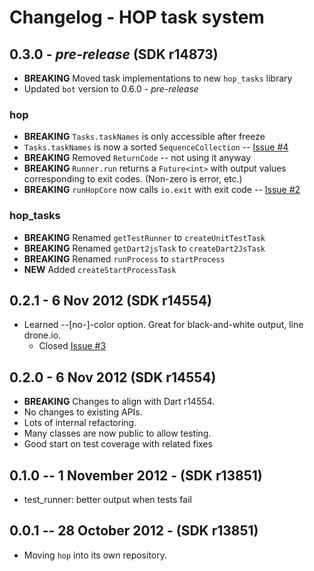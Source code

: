 # Changelog - HOP task system

## 0.3.0 - *pre-release* (SDK r14873)

* __BREAKING__ Moved task implementations to new `hop_tasks` library
* Updated `bot` version to 0.6.0 - *pre-release*

### hop

* __BREAKING__ `Tasks.taskNames` is only accessible after freeze
* `Tasks.taskNames` is now a sorted `SequenceCollection` 
	-- [Issue #4](https://github.com/kevmoo/hop.dart/issues/4)
* __BREAKING__ Removed `ReturnCode` -- not using it anyway
* __BREAKING__ `Runner.run` returns a `Future<int>` with output values 
	corresponding to exit codes. (Non-zero is error, etc.)
* __BREAKING__ `runHopCore` now calls `io.exit` with exit code
	-- [Issue #2](https://github.com/kevmoo/hop.dart/issues/2)

### hop_tasks
* __BREAKING__ Renamed `getTestRunner` to `createUnitTestTask`
* __BREAKING__ Renamed `getDart2jsTask` to `createDart2JsTask`
* __BREAKING__ Renamed `runProcess` to `startProcess`
* __NEW__ Added `createStartProcessTask`

## 0.2.1 - 6 Nov 2012 (SDK r14554)

* Learned --[no-]-color option. Great for black-and-white output, line drone.io.
    * Closed [Issue #3](https://github.com/kevmoo/hop.dart/issues/3)

## 0.2.0 - 6 Nov 2012 (SDK r14554)

* __BREAKING__ Changes to align with Dart r14554.
* No changes to existing APIs.
* Lots of internal refactoring.
* Many classes are now public to allow testing.
* Good start on test coverage with related fixes

## 0.1.0 -- 1 November 2012 - (SDK r13851)

* test_runner: better output when tests fail

## 0.0.1 -- 28 October 2012 - (SDK r13851)

* Moving `hop` into its own repository.
